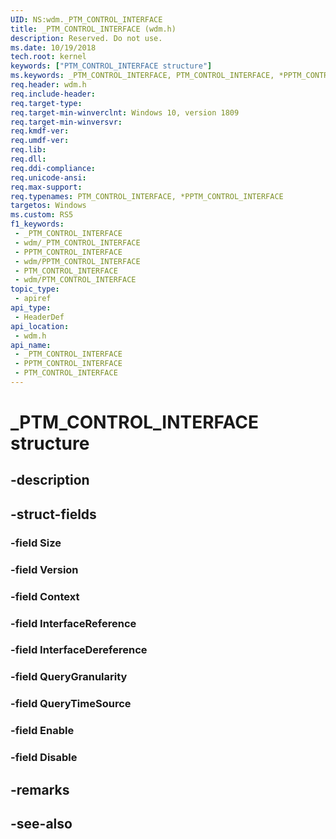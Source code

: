 ```yaml
---
UID: NS:wdm._PTM_CONTROL_INTERFACE
title: _PTM_CONTROL_INTERFACE (wdm.h)
description: Reserved. Do not use.
ms.date: 10/19/2018
tech.root: kernel
keywords: ["PTM_CONTROL_INTERFACE structure"]
ms.keywords: _PTM_CONTROL_INTERFACE, PTM_CONTROL_INTERFACE, *PPTM_CONTROL_INTERFACE,
req.header: wdm.h
req.include-header: 
req.target-type: 
req.target-min-winverclnt: Windows 10, version 1809
req.target-min-winversvr: 
req.kmdf-ver: 
req.umdf-ver: 
req.lib: 
req.dll: 
req.ddi-compliance: 
req.unicode-ansi: 
req.max-support: 
req.typenames: PTM_CONTROL_INTERFACE, *PPTM_CONTROL_INTERFACE
targetos: Windows
ms.custom: RS5
f1_keywords:
 - _PTM_CONTROL_INTERFACE
 - wdm/_PTM_CONTROL_INTERFACE
 - PPTM_CONTROL_INTERFACE
 - wdm/PPTM_CONTROL_INTERFACE
 - PTM_CONTROL_INTERFACE
 - wdm/PTM_CONTROL_INTERFACE
topic_type:
 - apiref
api_type:
 - HeaderDef
api_location:
 - wdm.h
api_name:
 - _PTM_CONTROL_INTERFACE
 - PPTM_CONTROL_INTERFACE
 - PTM_CONTROL_INTERFACE
---
```


# _PTM_CONTROL_INTERFACE structure


## -description

## -struct-fields

### -field Size

### -field Version

### -field Context

### -field InterfaceReference

### -field InterfaceDereference

### -field QueryGranularity

### -field QueryTimeSource

### -field Enable

### -field Disable

## -remarks

## -see-also

